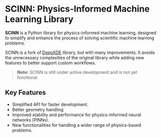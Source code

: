 # SCINN: Physics-Informed Machine Learning Library

**SCINN** is a Python library for physics-informed machine learning, designed to simplify and enhance the process of solving scientific machine learning problems.

SCINN is a fork of [DeepXDE](https://github.com/lululxvi/deepxde) library, but with many improvements. It avoids the unnecessary complexities of the original library while adding new features to better support custom workflows.

> **Note:** SCINN is still under active development and is not yet functional.

## Key Features
- Simplified API for faster development.
- Better geometry handling 
- Improved stability and performance for physics-informed neural networks (PINNs).
- New functionalities for handling a wider range of physics-based problems.
